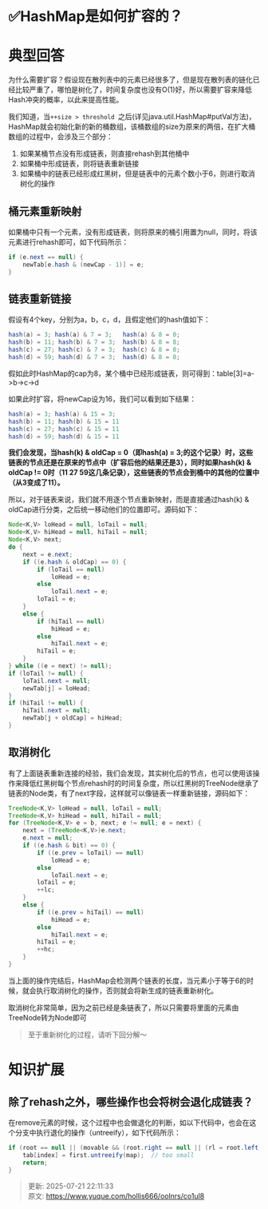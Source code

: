 # ✅HashMap是如何扩容的？

# 典型回答


为什么需要扩容？假设现在散列表中的元素已经很多了，但是现在散列表的链化已经比较严重了，哪怕是树化了，时间复杂度也没有O(1)好，所以需要扩容来降低Hash冲突的概率，以此来提高性能。



我们知道，当`++size > threshold `之后(详见java.util.HashMap#putVal方法)，HashMap就会初始化新的新的桶数组，该桶数组的size为原来的两倍，在扩大桶数组的过程中，会涉及三个部分：

1. 如果某桶节点没有形成链表，则直接rehash到其他桶中
2. 如果桶中形成链表，则将链表重新链接
3. 如果桶中的链表已经形成红黑树，但是链表中的元素个数小于6，则进行取消树化的操作

## 桶元素重新映射
如果桶中只有一个元素，没有形成链表，则将原来的桶引用置为null，同时，将该元素进行rehash即可，如下代码所示：

```java
if (e.next == null) {
    newTab[e.hash & (newCap - 1)] = e;
}
```

## 链表重新链接
假设有4个key，分别为a，b，c，d，且假定他们的hash值如下：

```java
hash(a) = 3; hash(a) & 7 = 3;   hash(a) & 8 = 0; 
hash(b) = 11; hash(b) & 7 = 3;  hash(b) & 8 = 8; 
hash(c) = 27; hash(c) & 7 = 3;  hash(c) & 8 = 8;  
hash(d) = 59; hash(d) & 7 = 3;  hash(d) & 8 = 8; 
```

假如此时HashMap的cap为8，某个桶中已经形成链表，则可得到：table[3]=a->b->c->d

如果此时扩容，将newCap设为16，我们可以看到如下结果：

```java
hash(a) = 3; hash(a) & 15 = 3; 
hash(b) = 11; hash(b) & 15 = 11
hash(c) = 27; hash(c) & 15 = 11
hash(d) = 59; hash(d) & 15 = 11
```



**我们会发现，当hash(k) & oldCap = 0（即hash(a) = 3;的这个记录）时，这些链表的节点还是在原来的节点中（扩容后他的结果还是3），同时如果hash(k) & oldCap != 0时（11 27 59这几条记录），这些链表的节点会到桶中的其他的位置中（从3变成了11）。**



所以，对于链表来说，我们就不用逐个节点重新映射，而是直接通过hash(k) & oldCap进行分类，之后统一移动他们的位置即可。源码如下：

```java
Node<K,V> loHead = null, loTail = null;
Node<K,V> hiHead = null, hiTail = null;
Node<K,V> next;
do {
    next = e.next;
    if ((e.hash & oldCap) == 0) {
        if (loTail == null)
            loHead = e;
        else
            loTail.next = e;
        loTail = e;
    }
    else {
        if (hiTail == null)
            hiHead = e;
        else
            hiTail.next = e;
        hiTail = e;
    }
} while ((e = next) != null);
if (loTail != null) {
    loTail.next = null;
    newTab[j] = loHead;
}
if (hiTail != null) {
    hiTail.next = null;
    newTab[j + oldCap] = hiHead;
}
```

## 取消树化
有了上面链表重新连接的经验，我们会发现，其实树化后的节点，也可以使用该操作来降低红黑树每个节点rehash时的时间复杂度，所以红黑树的TreeNode继承了链表的Node类，有了next字段，这样就可以像链表一样重新链接，源码如下：

```java
TreeNode<K,V> loHead = null, loTail = null;
TreeNode<K,V> hiHead = null, hiTail = null;
for (TreeNode<K,V> e = b, next; e != null; e = next) {
    next = (TreeNode<K,V>)e.next;
    e.next = null;
    if ((e.hash & bit) == 0) {
        if ((e.prev = loTail) == null)
            loHead = e;
        else
            loTail.next = e;
        loTail = e;
        ++lc;
    }
    else {
        if ((e.prev = hiTail) == null)
            hiHead = e;
        else
            hiTail.next = e;
        hiTail = e;
        ++hc;
    }
}
```

当上面的操作完结后，HashMap会检测两个链表的长度，当元素小于等于6的时候，就会执行取消树化的操作，否则就会将新生成的链表重新树化。

取消树化非常简单，因为之前已经是条链表了，所以只需要将里面的元素由TreeNode转为Node即可

> 至于重新树化的过程，请听下回分解～
>

# 知识扩展
## 除了rehash之外，哪些操作也会将树会退化成链表？
在remove元素的时候，这个过程中也会做退化的判断，如以下代码中，也会在这个分支中执行退化的操作（untreeify），如下代码所示：

```java
if (root == null || (movable && (root.right == null || (rl = root.left) == null|| rl.left == null))) {
  	tab[index] = first.untreeify(map);  // too small
    return;
}
```





> 更新: 2025-07-21 22:11:33  
> 原文: <https://www.yuque.com/hollis666/oolnrs/co1ul8>